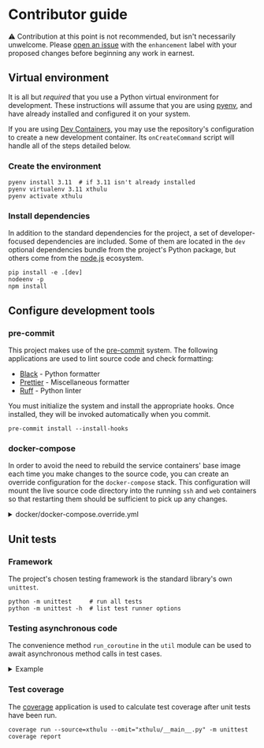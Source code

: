 # Contributor guide

⚠️ Contribution at this point is not recommended, but isn't necessarily
unwelcome. Please [open an issue] with the `enhancement` label with your
proposed changes before beginning any work in earnest.

## Virtual environment

It is all but _required_ that you use a Python virtual environment for
development. These instructions will assume that you are using [pyenv], and have
already installed and configured it on your system.

If you are using [Dev Containers], you may use the repository's configuration to
create a new development container. Its `onCreateCommand` script will handle all
of the steps detailed below.

### Create the environment

```shell
pyenv install 3.11  # if 3.11 isn't already installed
pyenv virtualenv 3.11 xthulu
pyenv activate xthulu
```

### Install dependencies

In addition to the standard dependencies for the project, a set of
developer-focused dependencies are included. Some of them are located in the
`dev` optional dependencies bundle from the project's Python package, but others
come from the [node.js] ecosystem.

```shell
pip install -e .[dev]
nodeenv -p
npm install
```

## Configure development tools

### pre-commit

This project makes use of the [pre-commit] system. The following applications
are used to lint source code and check formatting:

- [Black] - Python formatter
- [Prettier] - Miscellaneous formatter
- [Ruff] - Python linter

You must initialize the system and install the appropriate hooks. Once
installed, they will be invoked automatically when you commit.

```shell
pre-commit install --install-hooks
```

### docker-compose

In order to avoid the need to rebuild the service containers' base image each
time you make changes to the source code, you can create an override
configuration for the `docker-compose` stack. This configuration will mount the
live source code directory into the running `ssh` and `web` containers so that
restarting them should be sufficient to pick up any changes.

<details>
<summary>docker/docker-compose.override.yml</summary>

```yaml
version: "3"

services:
  ssh:
    volumes:
      - ./xthulu:/app/xthulu

  web:
    volumes:
      - ./xthulu:/app/xthulu
```

</details>

## Unit tests

### Framework

The project's chosen testing framework is the standard library's own `unittest`.

```shell
python -m unittest     # run all tests
python -m unittest -h  # list test runner options
```

### Testing asynchronous code

The convenience method `run_coroutine` in the `util` module can be used to await
asynchronous method calls in test cases.

<details>
<summary>Example</summary>

```python
"""Example tests"""

# stdlib
from unittest import TestCase
from unittest.mock import AsyncMock, patch

# local
from xthulu.some_package import some_asynchronous_method
from xthulu.util import run_coroutine


class TestExample(TestCase):

    """Example test case"""

    @patch("xthulu.some_package.a_different_asynchronous_method")
    def test_something_asynchronous(self, mock_method: AsyncMock):
        """Asynchronous method A should await asynchronous method B."""

        result = run_coroutine(some_asynchronous_method())

        assert result == "expected result"
        mock_method.assert_awaited_once()
```

</details>

### Test coverage

The [coverage] application is used to calculate test coverage after unit tests
have been run.

```shell
coverage run --source=xthulu --omit="xthulu/__main__.py" -m unittest
coverage report
```

[open an issue]: https://github.com/haliphax/xthulu/issues/new?labels=enhancement&title=Proposal:%20
[pyenv]: https://github.com/pyenv/pyenv
[dev containers]: https://containers.dev/
[node.js]: https://nodejs.org
[pre-commit]: https://pre-commit.com/
[black]: https://black.readthedocs.io/en/stable/index.html
[prettier]: https://prettier.io/
[ruff]: https://beta.ruff.rs/docs/
[coverage]: https://coverage.readthedocs.io/en/latest/
